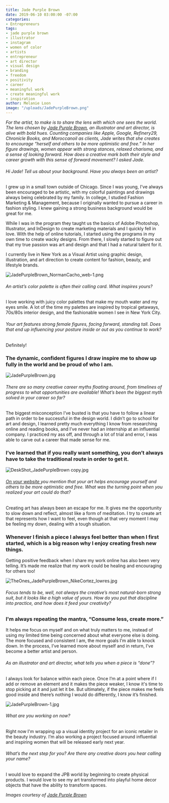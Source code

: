 ```yaml
---
title: Jade Purple Brown
date: 2019-06-10 03:00:00 -07:00
categories:
- Entrepreneurs
tags:
- jade purple brown
- illustrator
- instagram
- women of color
- artists
- entrepreneur
- art director
- visual design
- branding
- freedom
- positivity
- career
- meaningful work
- create meaningful work
- inspiration
author: Melanie Loon
image: "/uploads/JadePurpleBrown.png"
---
```


_For the artist, to make is to share the lens with which one sees the world. The lens chosen by [Jade Purple Brown](http://www.jadepurplebrown.com/), an illustrator and art director, is alive with bold hues. Counting companies like Apple, Google, Refinery29, Chronicle Books, and Moroccanoil as clients, Jade writes that she creates to encourage “herself and others to be more optimistic and free.” In her figure drawings, women appear with strong stances, relaxed charisma, and a sense of looking forward. How does a creative mark both their style and career growth with this sense of forward movement? I asked Jade._

###### Hi Jade! Tell us about your background. Have you always been an artist?
 
I grew up in a small town outside of Chicago. Since I was young, I've always been encouraged to be artistic, with my colorful paintings and drawings always being celebrated by my family. In college, I studied Fashion Marketing & Management, because I originally wanted to pursue a career in fashion styling. I knew gaining a strong business background would be great for me. 
 
While I was in the program they taught us the basics of Adobe Photoshop, Illustrator, and InDesign to create marketing materials and I quickly fell in love. With the help of online tutorials, I started using the programs in my own time to create wacky designs. From there, I slowly started to figure out that my true passion was art and design and that I had a natural talent for it.
 
I currently live in New York as a Visual Artist using graphic design, illustration, and art direction to create content for fashion, beauty, and lifestyle brands.

![JadePurpleBrown_NormanCacho_web-1.png](/uploads/JadePurpleBrown_NormanCacho_web-1.png)
 
###### An artist’s color palette is often their calling card. What inspires yours?
 
I love working with juicy color palettes that make my mouth water and my eyes smile. A lot of the time my palettes are inspired by tropical getaways, 70s/80s interior design, and the fashionable women I see in New York City.
 
###### Your art features strong female figures, facing forward, standing tall. Does that end up influencing your posture inside or out as you continue to work?
 
Definitely! 

### The dynamic, confident figures I draw inspire me to show up fully in the world and be proud of who I am.

![JadePurpleBrown.jpg](/uploads/JadePurpleBrown.jpg)
 
###### There are so many creative career myths floating around, from  timelines of progress to what opportunities are available! What’s been the biggest myth solved in your career so far?
 
The biggest misconception I’ve busted is that you have to follow a linear path in order to be successful in the design world. I didn’t go to school for art and design, I learned pretty much everything I know from researching online and reading books, and I’ve never had an internship at an influential company. I practiced my ass off, and through a lot of trial and error, I was able to carve out a career that made sense for me. 

### I’ve learned that if you really want something, you don’t always have to take the traditional route in order to get it. 

![DeskShot_JadePurpleBrown copy.jpg](/uploads/DeskShot_JadePurpleBrown%20copy.jpg)
 
###### [On your website ](http://www.jadepurplebrown.com/)you mention that your art helps encourage yourself and others to be more optimistic and free. What was the turning point when you realized your art could do that?
 
Creating art has always been an escape for me. It gives me the opportunity to slow down and reflect, almost like a form of meditation. I try to create art that represents how I want to feel, even though at that very moment I may be feeling my down, dealing with a tough situation. 

### Whenever I finish a piece I always feel better than when I first started, which is a big reason why I enjoy creating fresh new things. 

Getting positive feedback when I share my work online has also been very telling. It’s made me realize that my work could be healing and encouraging for others too!

![TheOnes_JadePurpleBrown_NikeCortez_lowres.jpg](/uploads/TheOnes_JadePurpleBrown_NikeCortez_lowres.jpg)
 
###### Focus tends to be, well, not always the creative’s most natural-born strong suit, but it looks like a high value of yours. How do you put that discipline into practice, and how does it feed your creativity?
 
### I'm always repeating the mantra, “Consume less, create more.” 

It helps me focus on myself and on what truly matters to me, instead of using my limited time being concerned about what everyone else is doing. The more focused and consistent I am, the more goals I’m able to knock down. In the process, I’ve learned more about myself and in return, I’ve become a better artist and person. 
 
###### As an illustrator and art director, what tells you when a piece is “done”?
 
I always look for balance within each piece. Once I’m at a point where if I add or remove an element and it makes the piece weaker, I know it's time to stop picking at it and just let it be. But ultimately, if the piece makes me feels good inside and there’s nothing I would do differently, I know it’s finished.

![JadePurpleBrown-1.jpg](/uploads/JadePurpleBrown-1.jpg)
 
###### What are you working on now?
 
Right now I'm wrapping up a visual identity project for an iconic retailer in the beauty industry. I’m also working a project focused around influential and inspiring women that will be released early next year. 
 
###### What’s the next step for you? Are there any creative doors you hear calling your name?
 
I would love to expand the JPB world by beginning to create physical products. I would love to see my art transformed into playful home decor objects that have the ability to transform spaces. 

_Images courtesy of [Jade Purple Brown](http://www.jadepurplebrown.com/)_